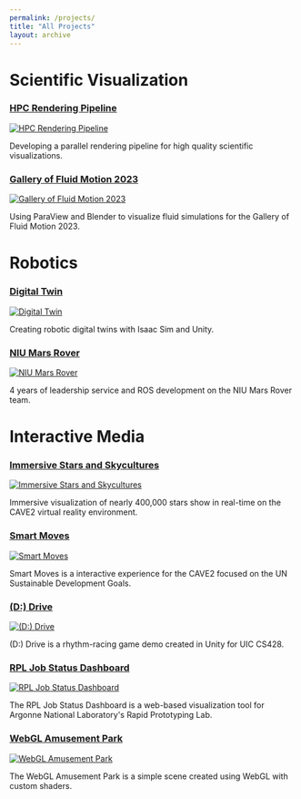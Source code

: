 ```yaml
---
permalink: /projects/
title: "All Projects"
layout: archive
---
```


# Scientific Visualization

### [HPC Rendering Pipeline](https://halbry.github.io/personal-page/sciviz/)<br>
[![HPC Rendering Pipeline][1]][2] 

[1]: https://halbry.github.io/personal-page/assets/images/sciviz/star-thumb-long.png
[2]: https://halbry.github.io/personal-page/sciviz/

Developing a parallel rendering pipeline for high quality scientific visualizations. 

### [Gallery of Fluid Motion 2023](https://halbry.github.io/personal-page/trb/)<br>
[![Gallery of Fluid Motion 2023][3]][4] 

[3]: https://halbry.github.io/personal-page/assets/images/sciviz/trb-long.png
[4]: https://halbry.github.io/personal-page/trb/

Using ParaView and Blender to visualize fluid simulations for the Gallery of Fluid Motion 2023.

# Robotics

### [Digital Twin](https://halbry.github.io/personal-page/dt/)<br>
[![Digital Twin][5]][6] 

[5]: https://halbry.github.io/personal-page/assets/images/dt-long.png
[6]: https://halbry.github.io/personal-page/dt/

Creating robotic digital twins with Isaac Sim and Unity.

### [NIU Mars Rover](https://halbry.github.io/personal-page/niurov/)<br>
[![NIU Mars Rover][7]][8] 

[7]: https://halbry.github.io/personal-page/assets/images/rover-thumb-long.png
[8]: https://halbry.github.io/personal-page/niurov/

4 years of leadership service and ROS development on the NIU Mars Rover team. 

# Interactive Media

### [Immersive Stars and Skycultures](https://halbry.github.io/CS528-Docs/)<br>
[![Immersive Stars and Skycultures][9]][10] 

[9]: https://halbry.github.io/personal-page/assets/images/imss-long.png
[10]: https://halbry.github.io/CS528-Docs/

Immersive visualization of nearly 400,000 stars show in real-time on the CAVE2 virtual reality environment. 

### [Smart Moves](https://halbry.github.io/personal-page/smm/)<br>
[![Smart Moves][17]][18] 

[17]: https://halbry.github.io/personal-page/assets/images/sm-long.png
[18]: https://halbry.github.io/personal-page/smm/

Smart Moves is a interactive experience for the CAVE2 focused on the UN Sustainable Development Goals. 

### [(D:) Drive](https://halbry.github.io/personal-page/ddrive/)<br> 
[![(D:) Drive][11]][12] 

[11]: https://halbry.github.io/personal-page/assets/images/ddrive-thumb-long.png
[12]: https://halbry.github.io/personal-page/ddrive/

(D:) Drive is a rhythm-racing game demo created in Unity for UIC CS428. 

### [RPL Job Status Dashboard](https://halbry.github.io/personal-page/rpl/)<br> 
[![RPL Job Status Dashboard][13]][14] 

[13]: https://halbry.github.io/personal-page/assets/images/rpllong.png
[14]: https://halbry.github.io/personal-page/rpl/

The RPL Job Status Dashboard is a web-based visualization tool for Argonne National Laboratory's Rapid Prototyping Lab. 

### [WebGL Amusement Park](https://halbry.github.io/webgl-park/ParkA4/index.html)<br>
[![WebGL Amusement Park][15]][16] 

[15]: https://halbry.github.io/personal-page/assets/images/webgl-long.png
[16]: https://halbry.github.io/webgl-park/ParkA4/index.html

The WebGL Amusement Park is a simple scene created using WebGL with custom shaders. 